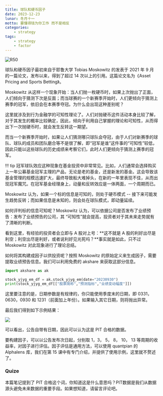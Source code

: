 ```yaml
---
title: 球队和硬币因子
date: 2023-12-23
lunar: 冬月十一
motto: 要懂得钱为你工作 而不是相反
categories:
    - strategy
tags:
    - strategy
    - factor
---
```


![R50](https://images.jieyu.ai/images/2023/12/tobias-moskowitz.png)

球队和硬币因子最初来自于耶鲁大学 Tobias Moskowitz 的发表于 2021 年 9 月的一篇论文，发布以来，得到了超过 14 次以上的引用。这篇论文名为《Asset Pricing and Sports Betting》。

Moskowitz 从这样一个现象开始：当人们抛一枚硬币时，如果上次抛出了正面，人们倾向于猜测下次是反面；而当球赛的一个新赛季开始时，人们更倾向于猜测上赛季的冠军，依旧会在本赛季夺冠。为什么会出现这种差别呢？

这里就涉及到行为金融学的可知性理论了。人们对抛硬币这件活动本身比较了解，对于其发生的概率比较确定，因此，倾向于利用自己掌握的理论和可知性，从而得出下一次抛硬币时，就会发生反转这一期望。

而当一个新赛季开始时，如果让人们猜测哪只球队会夺冠，由于人们对新赛季的球队、球队的成员和团队磨合等不是很了解，即“冠军是谁”这件事的“可知性”较低，因此只能以这些球队的历史成绩来考察它们，此时人们更倾向于猜测上赛季的冠军。

!!! tip
    冠军球队效应这种现象在基金投资中非常常见。比如，人们通常会选择购买上一年公募基金冠军主理的产品，无论是老的基金，还是新发的基金。这会导致该基金管理的规模迅速扩大，最终导致船大难掉头，在新的一年里表现不佳，从而出现冠军魔咒。在冠军基金经理身上，动量和反转效应是一体两面，一个周期而已。

Moskowitz 认为，如果一个标的信息是可知的，则处于硬币模式 -- 接下来可能发生趋势反转；而如果信息是未知的，则会处在球队模式，即动量延续。

如何评判标的信息可知呢？Moskowitz 认为，可以依据公司是否发布了业绩预告：发布了业绩预告的公司，其 “可知性”就会提高，投资者对于其未来走势就有了清晰的判断。

看到这里，有经验的投资者会立即与 A 股对上号：**这不就是 A 股的利好出尽是利空；利空出尽是利好，或者说利好见光死吗？**事实就是如此，只不过 Moskowitz 对此现象进行了理论总结。

如何将其构建成因子以供投资呢？按照 Moskowitz 的原始定义来生成因子，需要提取业绩预告信息。我们可以利用免费的 akshare 来获取这部分信息。

```python
import akshare as ak

stock_yjyg_em_df = ak.stock_yjyg_em(date="20230930")
print(stock_yjyg_em_df[["股票简称","预测指标","业绩变动幅度"]])
```

这里要注意的是，日期参数是有规律的，你只能使用季度末的日期，即 0331，0630，0930 和 1231（前面加上年份）。如果输入其它日期，则将抛出异常。

最后我们得到如下示例结果：

![](https://images.jieyu.ai/images/2023/12/akshare_yjyg.png)

可以看出，公告自带有日期，因此可以认为这是 PIT 合格的数据。

要构建因子，可以以公告发布次日起，分别取 1，3， 5， 8， 10， 13 等周期的收益率，对因子进行评估。因子评估是通用方法，可以使用 quantpian 的 Alphalens 库，我们在第 15 课中有专门介绍，并提供了使用示例，这里就不赘述了。

### Quize

本篇笔记提到了 PIT 合格这个词，你知道这是什么意思吗？PIT数据是我们从数据源头避免未来数据的重要手段。如果想知道，请留言评论吧。
